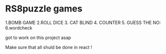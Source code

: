 # RS8puzzle games 
1.BOMB GAME
2.ROLL DICE 
3. CAT BLIND
4. COUNTER
5. GUESS THE NO:
6.wordcheck

got to work on this project asap

Make sure that all shuld be done in react !
